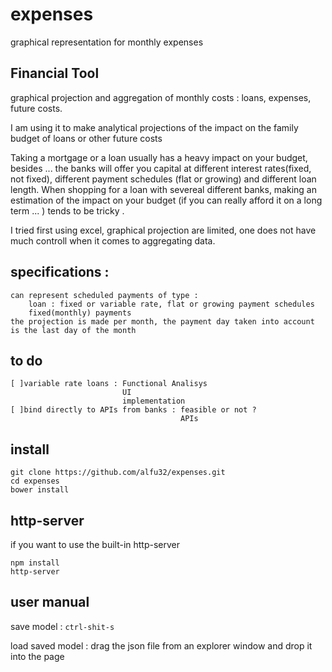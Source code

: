 # expenses
graphical representation for monthly expenses
## Financial Tool
 graphical projection  and aggregation of monthly costs : loans, expenses, future costs.

I am using it to make analytical projections of the impact on the  family budget of loans or other future costs

Taking a mortgage or a loan usually has a heavy impact on your budget, besides ... the banks will offer you capital at different interest rates(fixed, not fixed), different payment schedules (flat or growing) and different loan length. When shopping for a loan with severeal different banks, making an estimation of the impact on your budget (if you can really afford it on a long term ... ) tends to be tricky .

I tried first using excel, graphical projection are limited, one does not have much controll when it comes to aggregating data. 

## specifications :
	can represent scheduled payments of type :
		loan : fixed or variable rate, flat or growing payment schedules
		fixed(monthly) payments 
	the projection is made per month, the payment day taken into account is the last day of the month

## to do
	[ ]variable rate loans : Functional Analisys
	                         UI
	                         implementation
	[ ]bind directly to APIs from banks : feasible or not ?
	                                      APIs

## install
```
git clone https://github.com/alfu32/expenses.git
cd expenses
bower install
```

## http-server
if you want to use the built-in http-server
```
npm install
http-server
```

## user manual

save model       : `ctrl-shit-s`

load saved model : drag the json file from an explorer window and drop it into the page


